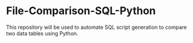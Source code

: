 # File-Comparison-SQL-Python

This repository will be used to automate SQL script generation to compare two data tables using Python.
